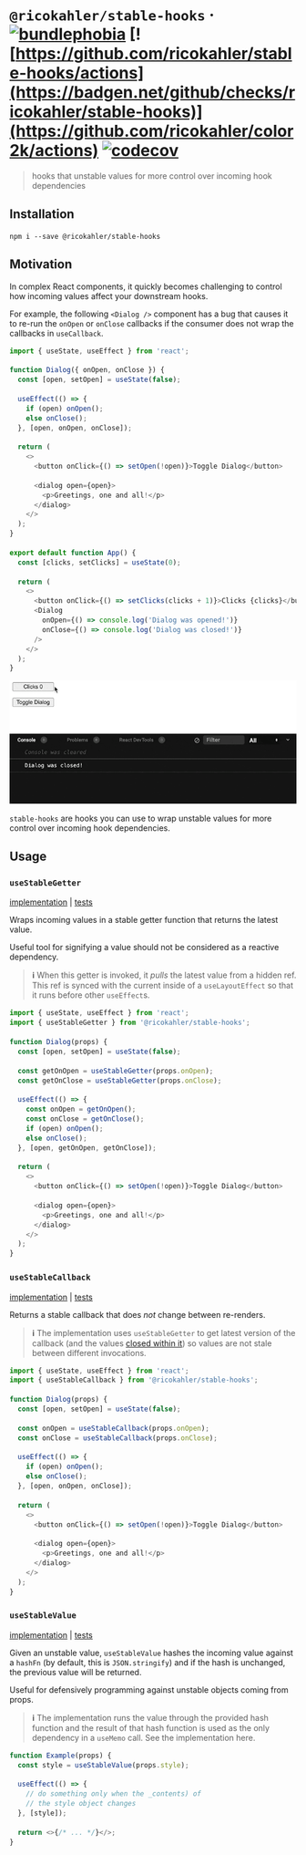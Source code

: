 # `@ricokahler/stable-hooks` · [![bundlephobia](https://badgen.net/bundlephobia/minzip/@ricokahler/stable-hooks)](https://bundlephobia.com/package/@ricokahler/stable-hooks) [![https://github.com/ricokahler/stable-hooks/actions](https://badgen.net/github/checks/ricokahler/stable-hooks)](https://github.com/ricokahler/color2k/actions) [![codecov](https://codecov.io/gh/ricokahler/stable-hooks/branch/main/graph/badge.svg?token=qWDtHClxvP)](https://codecov.io/gh/ricokahler/stable-hooks)

> hooks that unstable values for more control over incoming hook dependencies

## Installation

```
npm i --save @ricokahler/stable-hooks
```

## Motivation

In complex React components, it quickly becomes challenging to control how incoming values affect your downstream hooks.

For example, the following `<Dialog />` component has a bug that causes it to re-run the `onOpen` or `onClose` callbacks if the consumer does not wrap the callbacks in `useCallback`.

```js
import { useState, useEffect } from 'react';

function Dialog({ onOpen, onClose }) {
  const [open, setOpen] = useState(false);

  useEffect(() => {
    if (open) onOpen();
    else onClose();
  }, [open, onOpen, onClose]);

  return (
    <>
      <button onClick={() => setOpen(!open)}>Toggle Dialog</button>

      <dialog open={open}>
        <p>Greetings, one and all!</p>
      </dialog>
    </>
  );
}

export default function App() {
  const [clicks, setClicks] = useState(0);

  return (
    <>
      <button onClick={() => setClicks(clicks + 1)}>Clicks {clicks}</button>
      <Dialog
        onOpen={() => console.log('Dialog was opened!')}
        onClose={() => console.log('Dialog was closed!')}
      />
    </>
  );
}
```

![bug demo](./bug-demo.gif)

`stable-hooks` are hooks you can use to wrap unstable values for more control over incoming hook dependencies.

## Usage

### `useStableGetter`

[implementation](https://github.com/ricokahler/stable-hooks/blob/main/src/use-stable-getter.ts) | [tests](https://github.com/ricokahler/stable-hooks/blob/main/src/use-stable-getter.test.tsx)

Wraps incoming values in a stable getter function that returns the latest value.

Useful tool for signifying a value should not be considered as a reactive dependency.

> **ℹ** When this getter is invoked, it _pulls_ the latest value from a hidden ref. This ref is synced with the current inside of a `useLayoutEffect` so that it runs before other `useEffect`s.

```js
import { useState, useEffect } from 'react';
import { useStableGetter } from '@ricokahler/stable-hooks';

function Dialog(props) {
  const [open, setOpen] = useState(false);

  const getOnOpen = useStableGetter(props.onOpen);
  const getOnClose = useStableGetter(props.onClose);

  useEffect(() => {
    const onOpen = getOnOpen();
    const onClose = getOnClose();
    if (open) onOpen();
    else onClose();
  }, [open, getOnOpen, getOnClose]);

  return (
    <>
      <button onClick={() => setOpen(!open)}>Toggle Dialog</button>

      <dialog open={open}>
        <p>Greetings, one and all!</p>
      </dialog>
    </>
  );
}
```

### `useStableCallback`

[implementation](https://github.com/ricokahler/stable-hooks/blob/main/src/use-stable-callback.ts) | [tests](https://github.com/ricokahler/stable-hooks/blob/main/src/use-stable-callback.test.tsx)

Returns a stable callback that does _not_ change between re-renders.

> **ℹ** The implementation uses `useStableGetter` to get latest version of the callback (and the values [closed within it](https://developer.mozilla.org/en-US/docs/Web/JavaScript/Closures)) so values are not stale between different invocations.

```js
import { useState, useEffect } from 'react';
import { useStableCallback } from '@ricokahler/stable-hooks';

function Dialog(props) {
  const [open, setOpen] = useState(false);

  const onOpen = useStableCallback(props.onOpen);
  const onClose = useStableCallback(props.onClose);

  useEffect(() => {
    if (open) onOpen();
    else onClose();
  }, [open, onOpen, onClose]);

  return (
    <>
      <button onClick={() => setOpen(!open)}>Toggle Dialog</button>

      <dialog open={open}>
        <p>Greetings, one and all!</p>
      </dialog>
    </>
  );
}
```

### `useStableValue`

[implementation](https://github.com/ricokahler/stable-hooks/blob/main/src/use-stable-value.ts) | [tests](https://github.com/ricokahler/stable-hooks/blob/main/src/use-stable-value.test.tsx)

Given an unstable value, `useStableValue` hashes the incoming value against a `hashFn` (by default, this is `JSON.stringify`) and if the hash is unchanged, the previous value will be returned.

Useful for defensively programming against unstable objects coming from props.

> **ℹ** The implementation runs the value through the provided hash function and the result of that hash function is used as the only dependency in a `useMemo` call. See the implementation here.

```js
function Example(props) {
  const style = useStableValue(props.style);

  useEffect(() => {
    // do something only when the _contents) of
    // the style object changes
  }, [style]);

  return <>{/* ... */}</>;
}
```
